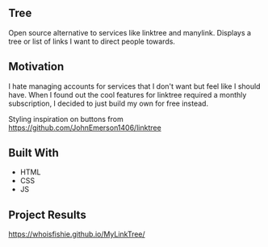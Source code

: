 ## Tree
Open source alternative to services like linktree and manylink. Displays a tree or list of links I want to direct people towards. 

## Motivation
I hate managing accounts for services that I don't want but feel like I should have. When 
I found out the cool features for linktree required a monthly subscription, I decided to 
just build my own for free instead.

Styling inspiration on buttons from https://github.com/JohnEmerson1406/linktree 

## Built With
- HTML
- CSS
- JS
    
## Project Results
https://whoisfishie.github.io/MyLinkTree/
